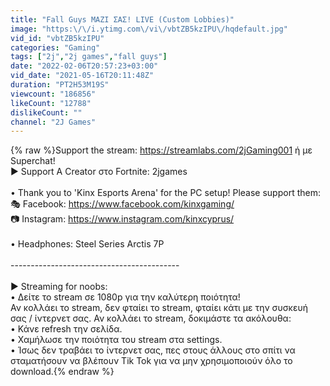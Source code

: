 ```yaml
---
title: "Fall Guys ΜΑΖΙ ΣΑΣ! LIVE (Custom Lobbies)"
image: "https:\/\/i.ytimg.com\/vi\/vbtZB5kzIPU\/hqdefault.jpg"
vid_id: "vbtZB5kzIPU"
categories: "Gaming"
tags: ["2j","2j games","fall guys"]
date: "2022-02-06T20:57:23+03:00"
vid_date: "2021-05-16T20:11:48Z"
duration: "PT2H53M19S"
viewcount: "186856"
likeCount: "12788"
dislikeCount: ""
channel: "2J Games"
---
```

{% raw %}Support the stream: <a rel="nofollow" target="blank" href="https://streamlabs.com/2jGaming001">https://streamlabs.com/2jGaming001</a> ή με Superchat!<br />► Support A Creator στο Fortnite: 2jgames<br /><br />• Thank you to 'Kinx Esports Arena' for the PC setup! Please support them:<br />🎭 Facebook: <a rel="nofollow" target="blank" href="https://www.facebook.com/kinxgaming/">https://www.facebook.com/kinxgaming/</a><br />📷 Instagram: <a rel="nofollow" target="blank" href="https://www.instagram.com/kinxcyprus/">https://www.instagram.com/kinxcyprus/</a><br /><br />• Headphones: Steel Series Arctis 7P<br /><br />------------------------------------------<br /><br />► Streaming for noobs:<br />• Δείτε το stream σε 1080p για την καλύτερη ποιότητα!<br />Αν κολλάει το stream, δεν φταίει το stream, φταίει κάτι με την συσκευή σας / ίντερνετ σας. Αν κολλάει το stream, δοκιμάστε τα ακόλουθα:<br />• Κάνε refresh την σελίδα.<br />• Χαμήλωσε την ποιότητα του stream στα settings.<br />• Ίσως δεν τραβάει το ίντερνετ σας, πες στους άλλους στο σπίτι να σταματήσουν να βλέπουν Tik Tok για να μην χρησιμοποιούν όλο το download.{% endraw %}
